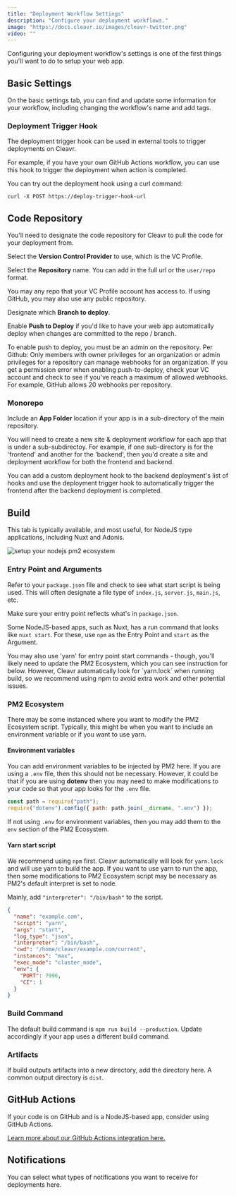 ```yaml
---
title: "Deployment Workflow Settings"
description: "Configure your deployment workflows."
image: "https://docs.cleavr.io/images/cleavr-twitter.png"
video: ""
---
```


Configuring your deployment workflow's settings is one of the first things you'll want to do to setup your web app.

## Basic Settings

On the basic settings tab, you can find and update some information for your workflow, including changing the workflow's name and add tags.

### Deployment Trigger Hook

The deployment trigger hook can be used in external tools to trigger deployments on Cleavr.

For example, if you have your own GitHub Actions workflow, you can use this hook to trigger the deployment when action is completed.

You can try out the deployment hook using a curl command:

```
curl -X POST https://deploy-trigger-hook-url
```

## Code Repository

You'll need to designate the code repository for Cleavr to pull the code for your deployment from.

Select the **Version Control Provider** to use, which is the VC Profile.

Select the **Repository** name. You can add in the full url or the `user/repo` format.

<base-info>
You may any repo that your VC Profile account has access to. If using GitHub, you may also use any public repository. 
</base-info>

Designate which **Branch to deploy**.

Enable **Push to Deploy** if you'd like to have your web app automatically deploy when changes are committed to the repo / branch.

<base-alert>
To enable push to deploy, you must be an admin on the repository. Per Github: Only members with owner privileges for an organization or admin privileges for a repository can manage webhooks for an organization. If you get a permission error when enabling push-to-deploy, check your VC account and check to see if you've reach a maximum of allowed webhooks. For example, GitHub allows 20 webhooks per repository. 
</base-alert>

### Monorepo

<you-tube video="DKoW5lGykko"></you-tube>

Include an **App Folder** location if your app is in a sub-directory of the main repository.

You will need to create a new site & deployment workflow for each app that is under a sub-subdirectoy. For example, if one sub-directory is for the 'frontend' and another for the 'backend', then you'd create a site and deployment workflow for both the frontend and backend.

<base-info>
You can add a custom deployment hook to the backend deployment's list of hooks and use the deployment trigger hook to automatically trigger the frontend after the backend deployment is completed. 
</base-info>

## Build

This tab is typically available, and most useful, for NodeJS type applications, including Nuxt and Adonis.

![setup your nodejs pm2 ecosystem](/images/deployment/cleavr-pm2-ecosystem.png)

### Entry Point and Arguments

Refer to your `package.json` file and check to see what start script is being used. This will often designate a file type of `index.js`, `server.js`, `main.js`, etc.

Make sure your entry point reflects what's in `package.json`.

Some NodeJS-based apps, such as Nuxt, has a run command that looks like `nuxt start`. For these, use `npm` as the Entry Point and `start` as the Argument.

<base-alert>
You may also use 'yarn' for entry point start commands - though, you'll likely need to update the PM2 Ecosystem, which
you can see instruction for below. However, Cleavr automatically look for `yarn.lock` when running build, so we recommend using npm to avoid extra
work and other potential issues. 
</base-alert>

### PM2 Ecosystem

There may be some instanced where you want to modify the PM2 Ecosystem script. Typically, this might be
when you want to include an environment variable or if you want to use yarn.

#### Environment variables

You can add environment variables to be injected by PM2 here. If you are using a `.env` file, then this should not be necessary. However,
it could be that if you are using **dotenv** then you may need to make modifications to your code so that your app looks for the `.env` file.

```javascript
const path = require("path");
require("dotenv").config({ path: path.join(__dirname, ".env") });
```

If not using `.env` for environment variables, then you may add them to the `env` section of the PM2 Ecosystem.

#### Yarn start script

We recommend using `npm` first. Cleavr automatically will look for `yarn.lock` and will use yarn to build the app. If you want to use
yarn to run the app, then some modifications to PM2 Ecosystem script may be necessary as PM2's default interpret is set to node.

Mainly, add `"interpreter": "/bin/bash"` to the script.

```json
{
  "name": "example.com",
  "script": "yarn",
  "args": "start",
  "log_type": "json",
  "interpreter": "/bin/bash",
  "cwd": "/home/cleavr/example.com/current",
  "instances": "max",
  "exec_mode": "cluster_mode",
  "env": {
    "PORT": 7996,
    "CI": 1
  }
}
```

### Build Command

The default build command is `npm run build --production`. Update accordingly if your app uses a different build command.

### Artifacts

If build outputs artifacts into a new directory, add the directory here. A common output directory is `dist`.

## GitHub Actions

If your code is on GitHub and is a NodeJS-based app, consider using GitHub Actions.

[Learn more about our GitHub Actions integration here.](/github-actions)

## Notifications

You can select what types of notifications you want to receive for deployments here.
